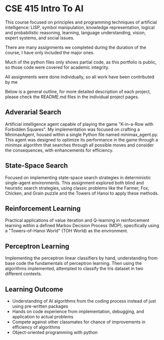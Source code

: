 # CSE 415 Intro To AI

This course focused on principles and programming techniques of artificial intelligence: LISP, symbol manipulation, knowledge representation, logical and probabilistic reasoning, learning, language understanding, vision, expert systems, and social issues.

There are many assignments we completed during the duration of the course, I have only included the major ones.

Much of the python files only shows partial code, as this portfolio is public, so those code were covered for academic integrity.

All assignments were done individually, so all work have been contributed by me

Below is a general outline, for more detailed description of each project, please check the README.md files in the individual project pages.


## Adverarial Search

Artificial intelligence agent capable of playing the game "K-in-a-Row with Forbidden Squares". My implementation was focused on crafting a MinimaxAgent, housed within a single Python file named minimax_agent.py. This agent was designed to optimize its performance in the game through a minimax algorithm that searches through all possible moves and consider the consequences, with enhancements for efficiency.

## State-Space Search

Focused on implementing state-space search strategies in deterministic single-agent environments. This assignment explored both blind and heuristic search strategies, using classic problems like the Farmer, Fox, Chicken, and Grain puzzle and the Towers of Hanoi to apply these methods.

## Reinforcement Learning

Practical applications of value iteration and Q-learning in reinforcement learning within a defined Markov Decision Process (MDP), specifically using a "Towers-of-Hanoi World" (TOH World) as the environment.

## Perceptron Learning

Implementing the perceptron linear classifiers by hand, understanding from base code the fundamentals of perceptron learning. Then using the algorithms implemented, attempted to classify the Iris dataset in two different contexts. 

## Learning Outcome

- Understanding of AI algorithms from the coding process instead of just using pre-written packages
- Hands on code experience from implementation, debugging, and application to actual problems
- Compete against other classmates for chance of improvements in efficiency of algorithms
- Object-oriented programming with python
